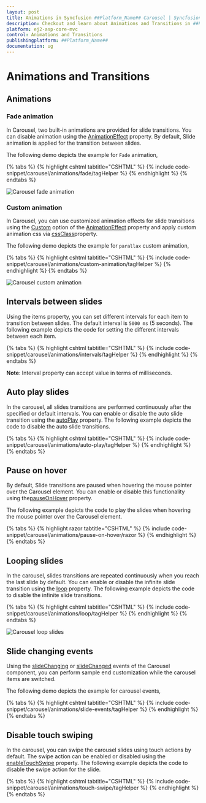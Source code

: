 ```yaml
---
layout: post
title: Animations in Syncfusion ##Platform_Name## Carousel | Syncfusion
description: Checkout and learn about Animations and Transitions in ##Platform_Name## Carousel control of Syncfusion Essential JS 2 and more details.
platform: ej2-asp-core-mvc
control: Animations and Transitions
publishingplatform: ##Platform_Name##
documentation: ug
---
```


# Animations and Transitions

## Animations

### Fade animation

In Carousel, two built-in animations are provided for slide transitions. You can disable animation using the [AnimationEffect](https://help.syncfusion.com/cr/aspnetcore-js2/Syncfusion.EJ2.Navigations.Carousel.html#Syncfusion_EJ2_Navigations_Carousel_AnimationEffect) property. By default, Slide animation is applied for the transition between slides.

The following demo depicts the example for `Fade` animation,

{% tabs %}
{% highlight cshtml tabtitle="CSHTML" %}
{% include code-snippet/carousel/animations/fade/tagHelper %}
{% endhighlight %}
{% endtabs %}

![Carousel fade animation](images/fade_animation.gif)

### Custom animation

In Carousel, you can use customized animation effects for slide transitions using the [Custom](https://help.syncfusion.com/cr/aspnetcore-js2/Syncfusion.EJ2.Navigations.CarouselAnimationEffect.html) option of the [AnimationEffect](https://help.syncfusion.com/cr/aspnetcore-js2/Syncfusion.EJ2.Navigations.Carousel.html#Syncfusion_EJ2_Navigations_Carousel_AnimationEffect) property and apply custom animation css via [cssClass](https://help.syncfusion.com/cr/aspnetcore-js2/Syncfusion.EJ2.Navigations.Carousel.html#Syncfusion_EJ2_Navigations_Carousel_cssClass)property.

The following demo depicts the example for `parallax` custom animation,

{% tabs %}
{% highlight cshtml tabtitle="CSHTML" %}
{% include code-snippet/carousel/animations/custom-animation/tagHelper %}
{% endhighlight %}
{% endtabs %}

![Carousel custom animation](images/parallax_animation.gif)

## Intervals between slides

Using the items property, you can set different intervals for each item to transition between slides. The default interval is `5000 ms` (5 seconds). The following example depicts the code for setting the different intervals between each item.

{% tabs %}
{% highlight cshtml tabtitle="CSHTML" %}
{% include code-snippet/carousel/animations/intervals/tagHelper %}
{% endhighlight %}
{% endtabs %}

**Note**: Interval property can accept value in terms of milliseconds.

## Auto play slides

In the carousel, all slides transitions are performed continuously after the specified or default intervals. You can enable or disable the auto slide transition using the [autoPlay](https://help.syncfusion.com/cr/aspnetcore-js2/Syncfusion.EJ2.Navigations.Carousel.html#Syncfusion_EJ2_Navigations_Carousel_AutoPlay) property. The following example depicts the code to disable the auto slide transitions.

{% tabs %}
{% highlight cshtml tabtitle="CSHTML" %}
{% include code-snippet/carousel/animations/auto-play/tagHelper %}
{% endhighlight %}
{% endtabs %}

## Pause on hover

By default, Slide transitions are paused when hovering the mouse pointer over the Carousel element. You can enable or disable this functionality using the[pauseOnHover](https://help.syncfusion.com/cr/aspnetcore-js2/Syncfusion.EJ2.Navigations.Carousel.html#Syncfusion_EJ2_Navigations_Carousel_PauseOnHover) property. 

The following example depicts the code to play the slides when hovering the mouse pointer over the Carousel element.

{% tabs %}
{% highlight razor tabtitle="CSHTML" %}
{% include code-snippet/carousel/animations/pause-on-hover/razor %}
{% endhighlight %}
{% endtabs %}

## Looping slides

In the carousel, slides transitions are repeated continuously when you reach the last slide by default. You can enable or disable the infinite slide transition using the [loop](https://help.syncfusion.com/cr/aspnetcore-js2/Syncfusion.EJ2.Navigations.Carousel.html#Syncfusion_EJ2_Navigations_Carousel_Loop) property. The following example depicts the code to disable the infinite slide transitions.

{% tabs %}
{% highlight cshtml tabtitle="CSHTML" %}
{% include code-snippet/carousel/animations/loop/tagHelper %}
{% endhighlight %}
{% endtabs %}

![Carousel loop slides](images/looping_slides.png)

## Slide changing events

Using the [slideChanging](https://help.syncfusion.com/cr/aspnetcore-js2/Syncfusion.EJ2.Navigations.Carousel.html#Syncfusion_EJ2_Navigations_Carousel_SlideChanging) or [slideChanged](https://help.syncfusion.com/cr/aspnetcore-js2/Syncfusion.EJ2.Navigations.Carousel.html#Syncfusion_EJ2_Navigations_Carousel_SlideChanged) events of the Carousel component, you can perform sample end customization while the carousel items are switched.

The following demo depicts the example for carousel events,

{% tabs %}
{% highlight cshtml tabtitle="CSHTML" %}
{% include code-snippet/carousel/animations/slide-events/tagHelper %}
{% endhighlight %}
{% endtabs %}

## Disable touch swiping

In the carousel, you can swipe the carousel slides using touch actions by default. The swipe action can be enabled or disabled using the [enableTouchSwipe](https://help.syncfusion.com/cr/aspnetcore-js2/Syncfusion.EJ2.Navigations.Carousel.html#Syncfusion_EJ2_Navigations_Carousel_EnableTouchSwipe) property. The following example depicts the code to disable the swipe action for the slide.

{% tabs %}
{% highlight cshtml tabtitle="CSHTML" %}
{% include code-snippet/carousel/animations/touch-swipe/tagHelper %}
{% endhighlight %}
{% endtabs %}
